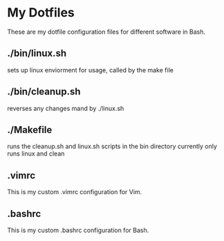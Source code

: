# My Dotfiles
These are my dotfile configuration files for different software in Bash.
## ./bin/linux.sh
sets up linux enviorment for usage, called by the make file
## ./bin/cleanup.sh
reverses any changes mand by ./linux.sh
## ./Makefile
runs the cleanup.sh and linux.sh scripts in the bin directory
currently only runs linux and clean
## .vimrc
This is my custom .vimrc configuration for Vim.
## .bashrc
This is my custom .bashrc configuration for Bash.
